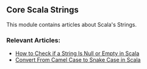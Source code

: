 ## Core Scala Strings

This module contains articles about Scala's Strings.

### Relevant Articles:
-  [How to Check if a String Is Null or Empty in Scala](https://www.baeldung.com/scala/string-test-null-empty)
-  [Convert From Camel Case to Snake Case in Scala](https://www.baeldung.com/scala/camel-snake-case-automatic-conversion)
